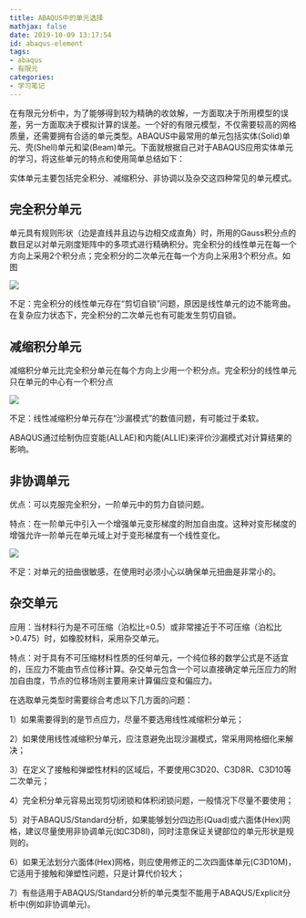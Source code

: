```yaml
---
title: ABAQUS中的单元选择
mathjax: false
date: 2019-10-09 13:17:54
id: abaqus-element
tags:
- abaqus
- 有限元
categories:
- 学习笔记
---
```


在有限元分析中，为了能够得到较为精确的收敛解，一方面取决于所用模型的误差，另一方面取决于模拟计算的误差。一个好的有限元模型，不仅需要较高的网格质量，还需要拥有合适的单元类型。ABAQUS中最常用的单元包括实体(Solid)单元、壳(Shell)单元和梁(Beam)单元。下面就根据自己对于ABAQUS应用实体单元的学习，将这些单元的特点和使用简单总结如下：

<!---more--->
实体单元主要包括完全积分、减缩积分、非协调以及杂交这四种常见的单元模式。

## 完全积分单元

单元具有规则形状（边是直线并且边与边相交成直角）时，所用的Gauss积分点的数目足以对单元刚度矩阵中的多项式进行精确积分。完全积分的线性单元在每一个方向上采用2个积分点；完全积分的二次单元在每一个方向上采用3个积分点。如图

  ![](https://zymin-1255632454.cos.ap-shanghai.myqcloud.com/0newblog/207005431201718.gif)

不足：完全积分的线性单元存在“剪切自锁”问题，原因是线性单元的边不能弯曲。在复杂应力状态下，完全积分的二次单元也有可能发生剪切自锁。

## 减缩积分单元

减缩积分单元比完全积分单元在每个方向上少用一个积分点。完全积分的线性单元只在单元的中心有一个积分点



![](https://zymin-1255632454.cos.ap-shanghai.myqcloud.com/0newblog/207005528107182.gif)



不足：线性减缩积分单元存在“沙漏模式”的数值问题，有可能过于柔软。

​    ABAQUS通过绘制伪应变能(ALLAE)和内能(ALLIE)来评价沙漏模式对计算结果的影响。

## 非协调单元

优点：可以克服完全积分，一阶单元中的剪力自锁问题。

特点：在一阶单元中引入一个增强单元变形梯度的附加自由度。这种对变形梯度的增强允许一阶单元在单元域上对于变形梯度有一个线性变化。



![](https://zymin-1255632454.cos.ap-shanghai.myqcloud.com/0newblog/207005618709005.jpg)

不足：对单元的扭曲很敏感，在使用时必须小心以确保单元扭曲是非常小的。

## 杂交单元

应用：当材料行为是不可压缩（泊松比=0.5）或非常接近于不可压缩（泊松比>0.475）时，如橡胶材料，采用杂交单元。

特点：对于具有不可压缩材料性质的任何单元，一个纯位移的数学公式是不适宜的，压应力不能由节点位移计算。杂交单元包含一个可以直接确定单元压应力的附加自由度，节点的位移场则主要用来计算偏应变和偏应力。

在选取单元类型时需要综合考虑以下几方面的问题：

 1）如果需要得到的是节点应力，尽量不要选用线性减缩积分单元；

 2）如果使用线性减缩积分单元，应注意避免出现沙漏模式，常采用网格细化来解决；

 3）在定义了接触和弹塑性材料的区域后，不要使用C3D20、C3D8R、C3D10等二次单元；

 4）完全积分单元容易出现剪切闭锁和体积闭锁问题，一般情况下尽量不要使用；

 5）对于ABAQUS/Standard分析，如果能够划分四边形(Quad)或六面体(Hex)网格，建议尽量使用非协调单元(如C3D8I)，同时注意保证关键部位的单元形状是规则的。

 6）如果无法划分六面体(Hex)网格，则应使用修正的二次四面体单元(C3D10M)，它适用于接触和弹塑性问题，只是计算代价较大；

 7）有些适用于ABAQUS/Standard分析的单元类型不能用于ABAQUS/Explicit分析中(例如非协调单元)。